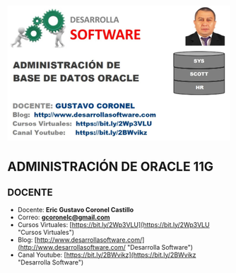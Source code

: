 ![ADMINISTRACIÓN DE ORACLE 11G](https://raw.githubusercontent.com/gcoronelc/ORACLE-ADM-11G/master/img/ora_adm.jpg?token=AAX4UMB6JNZPAKKKXFZ2AWS45XLOY)

# ADMINISTRACIÓN DE ORACLE 11G #



## DOCENTE ##

- Docente: **Eric Gustavo Coronel Castillo**
- Correo: **gcoronelc@gmail.com**
- Cursos Virtuales: [https://bit.ly/2Wp3VLU](https://bit.ly/2Wp3VLU "Cursos Virtuales")
- Blog: [http://www.desarrollasoftware.com/](http://www.desarrollasoftware.com/ "Desarrolla Software")
- Canal Youtube: [https://bit.ly/2BWvikz](https://bit.ly/2BWvikz "Desarrolla Software")




